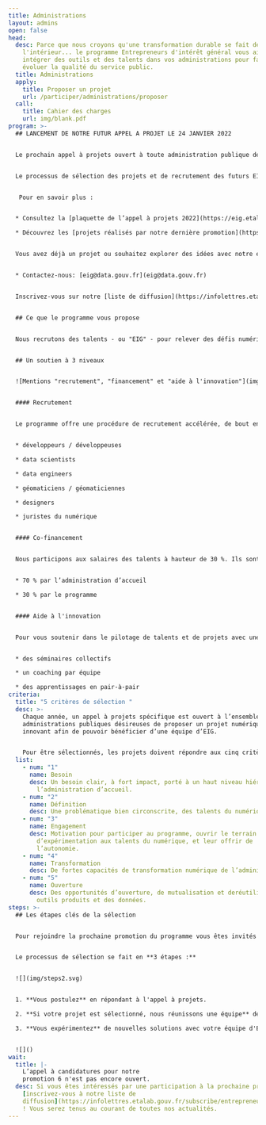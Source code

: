 ```yaml
---
title: Administrations
layout: admins
open: false
head:
  desc: Parce que nous croyons qu'une transformation durable se fait de
    l'intérieur... le programme Entrepreneurs d'intérêt général vous aide à
    intégrer des outils et des talents dans vos administrations pour faire
    évoluer la qualité du service public.
  title: Administrations
  apply:
    title: Proposer un projet
    url: /participer/administrations/proposer
  call:
    title: Cahier des charges
    url: img/blank.pdf
program: >-
  ## LANCEMENT DE NOTRE FUTUR APPEL A PROJET LE 24 JANVIER 2022


  Le prochain appel à projets ouvert à toute administration publique désireuse d’être soutenue pour mener des projets d’innovation numérique sera ouvert le **24 janvier 2022** sur ce site internet. Les administrations auront jusqu’au **18 mars 2022** pour déposer leurs projets.


  Le processus de sélection des projets et de recrutement des futurs EIG aura lieu d’**avril à juin 2022**, pour un démarrage de la future promotion le **12 septembre 2022**.


   Pour en savoir plus :


  * Consultez la [plaquette de l’appel à projets 2022](https://eig.etalab.gouv.fr/img/aap-eig6_plaquette.pdf)

  * Découvrez les [projets réalisés par notre dernière promotion](https://www.dailymotion.com/video/x82e13y)


  Vous avez déjà un projet ou souhaitez explorer des idées avec notre équipe :


  * Contactez-nous: [eig@data.gouv.fr](eig@data.gouv.fr) 


  Inscrivez-vous sur notre [liste de diffusion](https://infolettres.etalab.gouv.fr/subscribe/entrepreneur-interet-general@mail.etalab.studio) pour être tenus au courant de l’ouverture de l’appel à projets et de nos événements de présentation.


  ## Ce que le programme vous propose


  Nous recrutons des talents - ou "EIG" - pour relever des défis numériques dans votre administration, pour une période de 10 mois.


  ## Un soutien à 3 niveaux


  ![Mentions "recrutement", "financement" et "aide à l'innovation"](img/admin_soutienx3_vecto.svg "Un soutien à 3 niveaux")


  #### Recrutement


  Le programme offre une procédure de recrutement accélérée, de bout en bout, en sourçant et en sélectionnant des talents aux compétences rares - des "EIG" :


  * développeurs / développeuses

  * data scientists

  * data engineers

  * géomaticiens / géomaticiennes

  * designers

  * juristes du numérique


  #### Co-financement


  Nous participons aux salaires des talents à hauteur de 30 %. Ils sont rémunérés 3 500 € ou 4 000 € nets par mois :


  * 70 % par l’administration d’accueil

  * 30 % par le programme


  #### Aide à l'innovation


  Pour vous soutenir dans le pilotage de talents et de projets avec une compétence entrepreneuriale, trois dispositifs vous sont proposés :


  * des séminaires collectifs

  * un coaching par équipe

  * des apprentissages en pair-à-pair
criteria:
  title: "5 critères de sélection "
  desc: >-
    Chaque année, un appel à projets spécifique est ouvert à l’ensemble des
    administrations publiques désireuses de proposer un projet numérique
    innovant afin de pouvoir bénéficier d’une équipe d’EIG.


    Pour être sélectionnés, les projets doivent répondre aux cinq critères suivants :
  list:
    - num: "1"
      name: Besoin
      desc: Un besoin clair, à fort impact, porté à un haut niveau hiérarchique par
        l’administration d’accueil.
    - num: "2"
      name: Définition
      desc: Une problématique bien circonscrite, des talents du numérique cohérents.
    - num: "3"
      name: Engagement
      desc: Motivation pour participer au programme, ouvrir le terrain
        d’expérimentation aux talents du numérique, et leur offrir de
        l’autonomie.
    - num: "4"
      name: Transformation
      desc: De fortes capacités de transformation numérique de l’administration.
    - num: "5"
      name: Ouverture
      desc: Des opportunités d’ouverture, de mutualisation et deréutilisation des
        outils produits et des données.
steps: >-
  ## Les étapes clés de la sélection


  Pour rejoindre la prochaine promotion du programme vous êtes invités à répondre à notre prochain appel à projets. 


  Le processus de sélection se fait en **3 étapes :** 


  ![](img/steps2.svg)


  1. **Vous postulez** en répondant à l'appel à projets. 

  2. **Si votre projet est sélectionné, nous réunissons une équipe** de 2 ou 3 EIG pour relever le défi, en vous associant au processus de recrutement 

  3. **Vous expérimentez** de nouvelles solutions avec votre équipe d'EIG et le soutien du programme


  ![]()
wait:
  title: |-
    L’appel à candidatures pour notre
    promotion 6 n'est pas encore ouvert.
  desc: Si vous êtes intéressés par une participation à la prochaine promotion,
    [inscrivez-vous à notre liste de
    diffusion](https://infolettres.etalab.gouv.fr/subscribe/entrepreneur-interet-general@mail.etalab.studio)
    ! Vous serez tenus au courant de toutes nos actualités.
---
```


